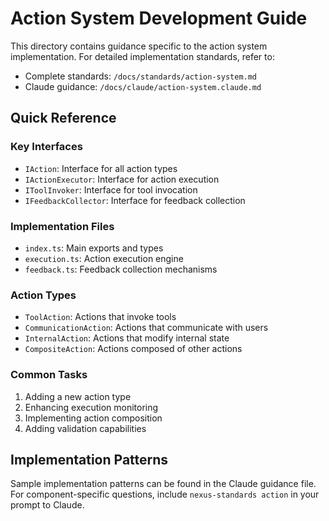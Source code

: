 # Action System Development Guide

This directory contains guidance specific to the action system implementation. For detailed implementation standards, refer to:

- Complete standards: `/docs/standards/action-system.md`
- Claude guidance: `/docs/claude/action-system.claude.md`

## Quick Reference

### Key Interfaces

- `IAction`: Interface for all action types
- `IActionExecutor`: Interface for action execution
- `IToolInvoker`: Interface for tool invocation
- `IFeedbackCollector`: Interface for feedback collection

### Implementation Files

- `index.ts`: Main exports and types
- `execution.ts`: Action execution engine
- `feedback.ts`: Feedback collection mechanisms

### Action Types

- `ToolAction`: Actions that invoke tools
- `CommunicationAction`: Actions that communicate with users
- `InternalAction`: Actions that modify internal state
- `CompositeAction`: Actions composed of other actions

### Common Tasks

1. Adding a new action type
2. Enhancing execution monitoring
3. Implementing action composition
4. Adding validation capabilities

## Implementation Patterns

Sample implementation patterns can be found in the Claude guidance file. For component-specific questions, include `nexus-standards action` in your prompt to Claude.